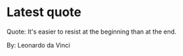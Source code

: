 # Latest quote 

Quote: It's easier to resist at the beginning than at the end. 

By: Leonardo da Vinci